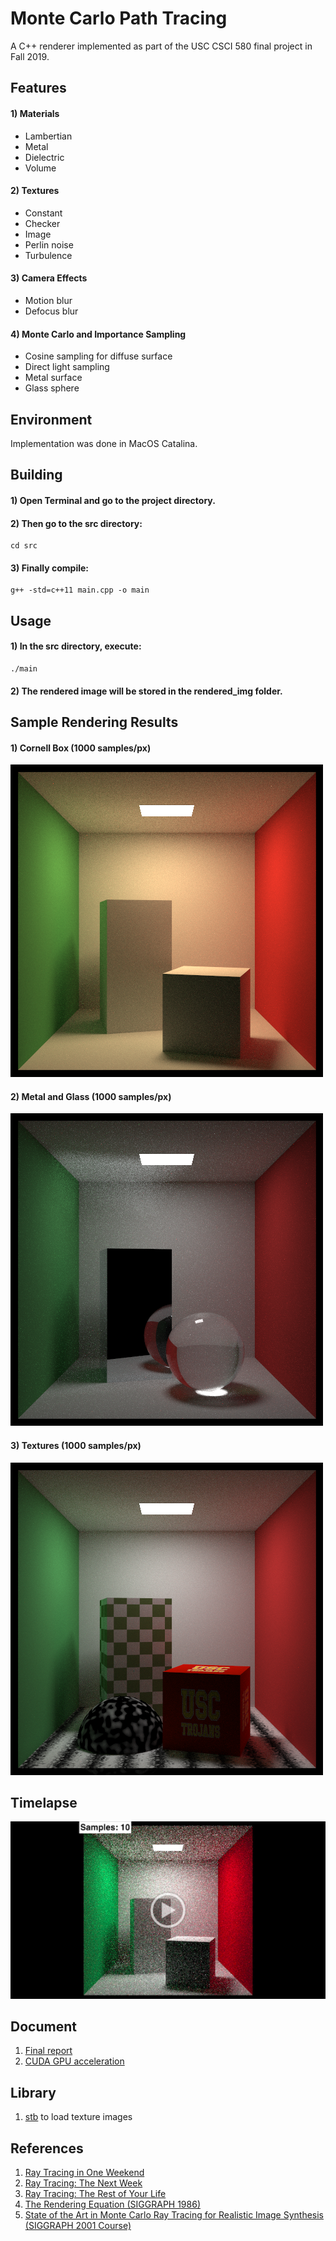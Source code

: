 # Monte Carlo Path Tracing
A C++ renderer implemented as part of the USC CSCI 580 final project in Fall 2019. 


## Features
#### 1) Materials
- Lambertian
- Metal
- Dielectric
- Volume

#### 2) Textures
- Constant
- Checker
- Image
- Perlin noise
- Turbulence

#### 3) Camera Effects
- Motion blur
- Defocus blur

#### 4) Monte Carlo and Importance Sampling
- Cosine sampling for diffuse surface
- Direct light sampling
- Metal surface
- Glass sphere


## Environment
Implementation was done in MacOS Catalina.


## Building
#### 1) Open Terminal and go to the project directory.
#### 2) Then go to the src directory:
```
cd src
```
#### 3) Finally compile:
```
g++ -std=c++11 main.cpp -o main
```


## Usage
#### 1) In the src directory, execute:
```
./main
```
#### 2) The rendered image will be stored in the rendered_img folder.


## Sample Rendering Results
#### 1) Cornell Box (1000 samples/px)
![Cornell Box](src/readme_content/cornell_box.png)
#### 2) Metal and Glass (1000 samples/px)
![Metal and Glass](src/readme_content/metal_and_glass.png)
#### 3) Textures (1000 samples/px)
![Textures](src/readme_content/textures.png)


## Timelapse
[![Timelapse](src/readme_content/video_img.png)](https://drive.google.com/file/d/1ln0O2g_BJCROY4y0qXaoYnyTMydOgzsG/view?usp=sharing)

## Document
1) [Final report](http://bit.ly/ymurata-mcpt-report)
2) [CUDA GPU acceleration](https://github.com/nfnu/Path-Tracing-with-GPU-Acceleration-using-CUDA/tree/master)

## Library
1) [stb](https://github.com/nothings/stb) to load texture images


## References
1) [Ray Tracing in One Weekend](https://raytracing.github.io/books/RayTracingInOneWeekend.html)
2) [Ray Tracing: The Next Week](https://raytracing.github.io/books/RayTracingTheNextWeek.html)
3) [Ray Tracing: The Rest of Your Life](https://raytracing.github.io/books/RayTracingTheRestOfYourLife.html)
4) [The Rendering Equation (SIGGRAPH 1986)](http://www.cse.chalmers.se/edu/year/2011/course/TDA361/2007/rend_eq.pdf)
5) [State of the Art in Monte Carlo Ray Tracing for Realistic Image Synthesis (SIGGRAPH 2001 Course)](http://cseweb.ucsd.edu/~viscomp/classes/cse274/fa18/readings/course29sig01.pdf)
